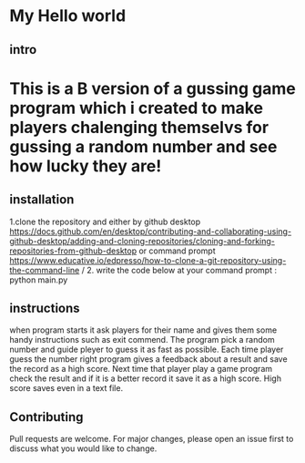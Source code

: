 # My Hello world

## intro
# This is a B version of a gussing game program which i created to make players chalenging themselvs for gussing a random number and see how lucky they are!
## installation
1.clone the repository and either by github desktop https://docs.github.com/en/desktop/contributing-and-collaborating-using-github-desktop/adding-and-cloning-repositories/cloning-and-forking-repositories-from-github-desktop 
or 
command prompt https://www.educative.io/edpresso/how-to-clone-a-git-repository-using-the-command-line /
2. write the code below at your command prompt : python main.py
## instructions
when program starts it ask players for their name and gives them some handy instructions such as exit commend.
The program pick a random number and guide pleyer to guess it as fast as possible.
Each time player guess the number right program gives a feedback about a result and save the record as a high score.
Next time that player play a game program check the result and if it is a better record it save it as a high score. High score saves even in a text file. 
## Contributing
Pull requests are welcome. For major changes, please open an issue first to discuss what you would like to change.
